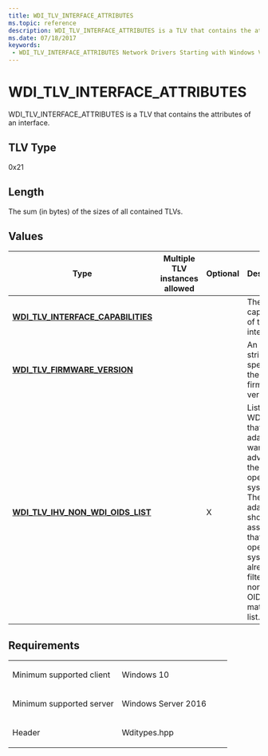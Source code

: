 ```yaml
---
title: WDI_TLV_INTERFACE_ATTRIBUTES
ms.topic: reference
description: WDI_TLV_INTERFACE_ATTRIBUTES is a TLV that contains the attributes of an interface.
ms.date: 07/18/2017
keywords:
 - WDI_TLV_INTERFACE_ATTRIBUTES Network Drivers Starting with Windows Vista
---
```


# WDI\_TLV\_INTERFACE\_ATTRIBUTES


WDI\_TLV\_INTERFACE\_ATTRIBUTES is a TLV that contains the attributes of an interface.

## TLV Type


0x21

## Length


The sum (in bytes) of the sizes of all contained TLVs.

## Values


| Type                                                                         | Multiple TLV instances allowed | Optional | Description                                                                                                                                                                                     |
|------------------------------------------------------------------------------|--------------------------------|----------|-------------------------------------------------------------------------------------------------------------------------------------------------------------------------------------------------|
| [**WDI\_TLV\_INTERFACE\_CAPABILITIES**](wdi-tlv-interface-capabilities.md)  |                                |          | The capabilities of the interface.                                                                                                                                                              |
| [**WDI\_TLV\_FIRMWARE\_VERSION**](wdi-tlv-firmware-version.md)              |                                |          | An ASCII string that specifies the firmware version.                                                                                                                                            |
| [**WDI\_TLV\_IHV\_NON\_WDI\_OIDS\_LIST**](wdi-tlv-ihv-non-wdi-oids-list.md) |                                | X        | List of non-WDI OIDs that the adapter wants to advertise to the operating system. The adapter should not assume that the operating system has already filtered non-WDI OIDs to match this list. |

 

## Requirements

<table>
<colgroup>
<col width="50%" />
<col width="50%" />
</colgroup>
<tbody>
<tr class="odd">
<td><p>Minimum supported client</p></td>
<td><p>Windows 10</p></td>
</tr>
<tr class="even">
<td><p>Minimum supported server</p></td>
<td><p>Windows Server 2016</p></td>
</tr>
<tr class="odd">
<td><p>Header</p></td>
<td>Wditypes.hpp</td>
</tr>
</tbody>
</table>

 

 




